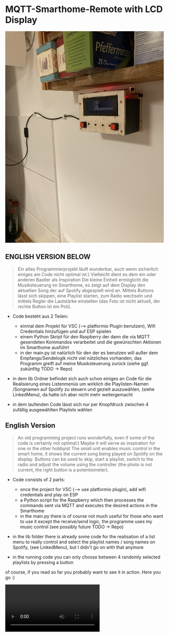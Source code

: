 # MQTT-Smarthome-Remote with LCD Display

![grafik](./IMG_0329.jpg)

## ENGLISH VERSION BELOW

> Ein altes Programmierprojekt läuft wunderbar, auch wenn sicherlich einiges am Code nicht optimal ist:)
> Vielleicht dient es dem ein oder anderen Bastler als Inspiration
> Die kleine Einheit  ermöglicht die Musiksteuerung im Smarthome, es zeigt auf dem Display den aktuellen Song der auf Spotify abgespielt wird an.
> Mittels Buttons lässt sich skippen, eine Playlist starten, zum Radio wechseln und mittels Regler die Lautstärke einstellen (das Foto ist nicht aktuell, der rechte Button ist ein Poti).


- Code besteht aus 2 Teilen:
    - einmal dem Projekt für VSC (--> platformio Plugin benutzen), Wifi Credentials hinzufügen und auf ESP spielen
    - einem Python Skript für den Raspberry der dann die via MQTT gesendeten Kommandos verarbeitet und die gewünschten Aktionen im Smarthome ausführt
    - in der main.py ist natürlich für den der es benutzen will außer dem Empfangs/Sendelogik nicht viel nützliches vorhanden, das Programm greift auf meine Musiksteuerung zurück (siehe ggf. zukünfitg  TODO -> Repo)


- in dem lib Ordner befindet sich auch schon einiges an Code für die Realisierung eines Listenmenüs um wirklich die Playlisten-Namen /Songnamen  auf Spotify zu steuern und gezielt auszuwählen, (siehe LinkedMenu), da hatte ich aber nicht mehr weitergemacht

- in dem laufenden Code lässt sich nur per Knopfdruck zwischen 4 zufällig ausgewählten Playlists wählen
  

## English Version

> An old programming project runs wonderfully, even if some of the code is certainly not optimal:)
> Maybe it will serve as inspiration for one or the other hobbyist
> The small unit enables music control in the smart home, it shows the current song being played on Spotify on the display.
> Buttons can be used to skip, start a playlist, switch to the radio and adjust the volume using the controller (the photo is not current, the right button is a potentiometer).


- Code consists of 2 parts:
    - once the project for VSC (--> use platformio plugin), add wifi credentials and play on ESP
    - a Python script for the Raspberry which then processes the commands sent via MQTT and executes the desired actions in the Smarthome
    - in the main.py there is of course not much useful for those who want to use it except the receive/send logic, the programme uses my music control (see possibly future TODO -> Repo)


- in the lib folder there is already some code for the realisation of a list menu to really control and select the playlist names / song names on Spotify, (see LinkedMenu), but I didn't go on with that anymore

- in the running code you can only choose between 4 randomly selected playlists by pressing a button
  


of course, if you read so far you probably want to see it in action. Here you go :)

![](video.MOV)

